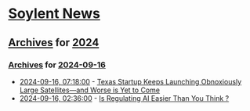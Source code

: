 # [Soylent News](../../../README.md)

## [Archives](../../index.md) for [2024](../index.md)

### [Archives](../../index.md) for [2024-09-16](index.md)

* [2024-09-16, 07:18:00](https://soylentnews.org/article.pl?sid=24/09/15/1249240&from=rss) - [Texas Startup Keeps Launching Obnoxiously Large Satellites—and Worse is Yet to Come](https://soylentnews.org/article.pl?sid=24/09/15/1249240&from=rss)
* [2024-09-16, 02:36:00](https://soylentnews.org/article.pl?sid=24/09/15/1227206&from=rss) - [Is Regulating AI Easier Than You Think ?](https://soylentnews.org/article.pl?sid=24/09/15/1227206&from=rss)
